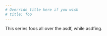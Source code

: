 ```yaml
---
# Override title here if you wish
# title: foo
---
```

This series foos all over the asdf, while asdfing.
